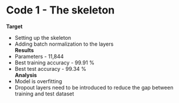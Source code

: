 # Code 1 - The skeleton
**Target** <br/>
- Setting up the skeleton 
- Adding batch normalization to the layers <br/>
**Results** <br/>
- Parameters - 11,844
- Best training accuracy - 99.91 \%
- Best test accuracy - 99.34 \% <br/>
**Analysis** <br/>
- Model is overfitting
- Dropout layers need to be introduced to reduce the gap between training and test dataset
